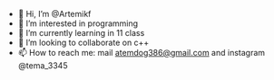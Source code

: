 - 👋 Hi, I’m @Artemikf
- 👀 I’m interested in programming
- 🌱 I’m currently learning in 11 class
- 💞️ I’m looking to collaborate on c++
- 📫 How to reach me: mail atemdog386@gmail.com and instagram @tema_3345

<!---
Artemikf/Artemikf is a ✨ special ✨ repository because its `README.md` (this file) appears on your GitHub profile.
You can click the Preview link to take a look at your changes.
--->
